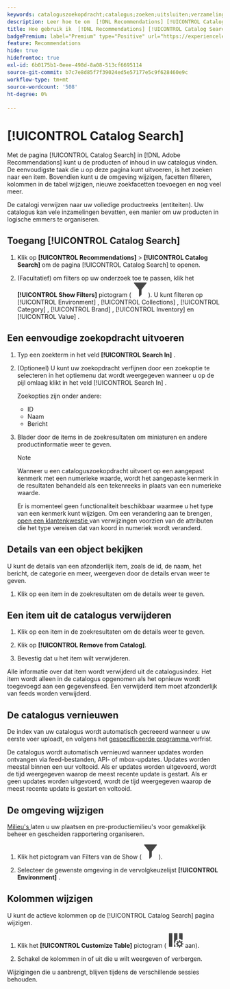 ```yaml
---
keywords: cataloguszoekopdracht;catalogus;zoeken;uitsluiten;verzameling;filter;aanbevelingen
description: Leer hoe te om  [!DNL Recommendations] [!UICONTROL Catalog Search] te gebruiken om van producten of inhoud de plaats te bepalen, punten uit uw catalogus te verwijderen, en meer.
title: Hoe gebruik ik  [!DNL Recommendations] [!UICONTROL Catalog Search]?
badgePremium: label="Premium" type="Positive" url="https://experienceleague.adobe.com/docs/target/using/introduction/intro.html?lang=en#premium newtab=true" tooltip="Kijk wat er in Target Premium is opgenomen."
feature: Recommendations
hide: true
hidefromtoc: true
exl-id: 6b0175b1-0eee-498d-8a08-513cf6695114
source-git-commit: b7c7e8d85f7f39024ed5e57177e5c9f628460e9c
workflow-type: tm+mt
source-wordcount: '508'
ht-degree: 0%

---
```


# [!UICONTROL Catalog Search]

Met de pagina [!UICONTROL Catalog Search] in [!DNL Adobe Recommendations] kunt u de producten of inhoud in uw catalogus vinden. De eenvoudigste taak die u op deze pagina kunt uitvoeren, is het zoeken naar een item. Bovendien kunt u de omgeving wijzigen, facetten filteren, kolommen in de tabel wijzigen, nieuwe zoekfacetten toevoegen en nog veel meer.

De catalogi verwijzen naar uw volledige productreeks (entiteiten). Uw catalogus kan vele inzamelingen bevatten, een manier om uw producten in logische emmers te organiseren.

## Toegang [!UICONTROL Catalog Search]

1. Klik op **[!UICONTROL Recommendations]** > **[!UICONTROL Catalog Search]** om de pagina [!UICONTROL Catalog Search] te openen.

1. (Facultatief) om filters op uw onderzoek toe te passen, klik het **[!UICONTROL Show Filters]** pictogram ( ![ toon het pictogram van Filters ](/help/main/assets/icons/Filter.svg)). U kunt filteren op [!UICONTROL Environment] , [!UICONTROL Collections] , [!UICONTROL Category] , [!UICONTROL Brand] , [!UICONTROL Inventory] en [!UICONTROL Value] .

## Een eenvoudige zoekopdracht uitvoeren

1. Typ een zoekterm in het veld **[!UICONTROL Search In]** .

1. (Optioneel) U kunt uw zoekopdracht verfijnen door een zoekoptie te selecteren in het optiemenu dat wordt weergegeven wanneer u op de pijl omlaag klikt in het veld [!UICONTROL Search In] .

   Zoekopties zijn onder andere:

   * ID
   * Naam
   * Bericht

1. Blader door de items in de zoekresultaten om miniaturen en andere productinformatie weer te geven.

   >[!NOTE]
   >
   > Wanneer u een cataloguszoekopdracht uitvoert op een aangepast kenmerk met een numerieke waarde, wordt het aangepaste kenmerk in de resultaten behandeld als een tekenreeks in plaats van een numerieke waarde.
   >
   >Er is momenteel geen functionaliteit beschikbaar waarmee u het type van een kenmerk kunt wijzigen. Om een verandering aan te brengen, [ open een klantenkwestie ](/help/main/cmp-resources-and-contact-information.md#reference_ACA3391A00EF467B87930A450050077C) van verwijzingen voorzien van de attributen die het type vereisen dat van koord in numeriek wordt veranderd.

<!-- ### Perform an advanced search {#advanced-search}

You can use [!UICONTROL Advanced Search] to further refine your search results or to save your search results as a [collection](/help/main/c-recommendations/c-products/collections.md) or [exclusion](/help/main/c-recommendations/c-products/exclusions.md).

1. Click the **[!UICONTROL Advanced Search]** link.

   ![Advanced Search page](/help/main/c-recommendations/c-products/assets/advances-search.png)

1. Use the drop-down lists to specify the parameter, operator, and values for your search.

1. (Optional) Click **[!UICONTROL Add Rule]** to add an additional search rule.

   Each additional search rule is joined with the AND operator.

1. Click **[!UICONTROL Search]**.

1. (Optional) Click **[!UICONTROL Save As]**, then click **[!UICONTROL Collection]** or **[!UICONTROL Exclusion]**.

   ![Save as options](/help/main/c-recommendations/c-products/assets/save-as.png)

   For more information, see [Create a collection or exclusion based on Advanced Search](#save-as) below.-->

## Details van een object bekijken

U kunt de details van een afzonderlijk item, zoals de id, de naam, het bericht, de categorie en meer, weergeven door de details ervan weer te geven.

1. Klik op een item in de zoekresultaten om de details weer te geven.

## Een item uit de catalogus verwijderen

1. Klik op een item in de zoekresultaten om de details weer te geven.

1. Klik op **[!UICONTROL Remove from Catalog]**.

1. Bevestig dat u het item wilt verwijderen.

Alle informatie over dat item wordt verwijderd uit de catalogusindex. Het item wordt alleen in de catalogus opgenomen als het opnieuw wordt toegevoegd aan een gegevensfeed. Een verwijderd item moet afzonderlijk van feeds worden verwijderd.

## De catalogus vernieuwen

De index van uw catalogus wordt automatisch gecreeerd wanneer u uw eerste voer uploadt, en volgens het [ gespecificeerde programma ](/help/main/c-recommendations/c-products/feeds.md#steps) verfrist.

De catalogus wordt automatisch vernieuwd wanneer updates worden ontvangen via feed-bestanden, API- of mbox-updates. Updates worden meestal binnen een uur voltooid. Als er updates worden uitgevoerd, wordt de tijd weergegeven waarop de meest recente update is gestart. Als er geen updates worden uitgevoerd, wordt de tijd weergegeven waarop de meest recente update is gestart en voltooid.

<!-- ## Create a collection or exclusion based on Advanced Search {#save-as}

You can create [collections](/help/main/c-recommendations/c-products/collections.md) or [exclusions](/help/main/c-recommendations/c-products/exclusions.md) using [!UICONTROL Advanced Search] on the [!UICONTROL Catalog Search] page ([!UICONTROL Recommendations] > [!UICONTROL Catalog Search] > [!UICONTROL Advanced Search]).

1. Perform an [advanced search](#advanced-search).

1. Click **[!UICONTROL Save As]**, then click **[!UICONTROL Collection]** or **[!UICONTROL Exclusion]**.

   ![Save as options](/help/main/c-recommendations/c-products/assets/save-as.png)

   >[!IMPORTANT]
   >
   >The [!UICONTROL Advanced Search] functionality is case-insensitive; however, products returned at the time of delivery are based on case-sensitive search. This mismatch might lead to confusion. Ensure that you consider case-sensitivity when you create collections or exclusions based on results using the [!UICONTROL Advanced Search] functionality. For example, if you perform a search for "Holiday," that initial search lists results containing "Holiday" and "holiday." If you then create a catalog with the intent to return products containing "holiday," only products containing "holiday" are returned. Products containing "Holiday" are not returned. Exclusions are handled in a similar fashion.-->

## De omgeving wijzigen

[ Milieu&#39;s ](/help/main/administrating-target/environments.md) laten u uw plaatsen en pre-productiemilieu&#39;s voor gemakkelijk beheer en gescheiden rapportering organiseren.

1. Klik het pictogram van Filters van de Show ( ![ toon het pictogram van Filters ](/help/main/assets/icons/Filter.svg)).

1. Selecteer de gewenste omgeving in de vervolgkeuzelijst **[!UICONTROL Environment]** .

<!-- ## Modify the Catalog Search page (filters and columns)

You can temporarily modify the available filters and columns on the [!UICONTROL Catalog Search] page for the current session.

### Modify filters

You can add additional filter facets to the [!UICONTROL Catalog Search] page.

1. In the **[!UICONTROL Filters]** panel, click **[!UICONTROL Modify]**.

   ![Modify filters link](/help/main/c-recommendations/c-products/assets/modify-filters.png)

1. Select the desired search facets (ID, name, message, etc.), then click **[!UICONTROL Save]**.

   ![Add filters](/help/main/c-recommendations/c-products/assets/add-filters.png)

Keep in mind that the additional filter facets are available in the current session only.-->

## Kolommen wijzigen

U kunt de actieve kolommen op de [!UICONTROL Catalog Search] pagina wijzigen.

1. Klik het **[!UICONTROL Customize Table]** pictogram ( ![ pas het pictogram van de Lijst ](/help/main/assets/icons/ColumnSetting.svg) aan).

1. Schakel de kolommen in of uit die u wilt weergeven of verbergen.

Wijzigingen die u aanbrengt, blijven tijdens de verschillende sessies behouden.
